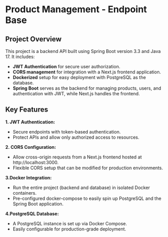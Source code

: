 # Product Management - Endpoint Base
## Project Overview
This project is a backend API built using Spring Boot version 3.3 and Java 17. It includes:

* **JWT Authentication** for secure user authorization.
* **CORS management** for integration with a Next.js frontend application.
* **Dockerized** setup for easy deployment with PostgreSQL as the database.
* **Spring Boot** serves as the backend for managing products, users, and authentication with JWT, while Next.js handles the frontend.

## Key Features
**1. JWT Authentication:**
* Secure endpoints with token-based authentication.
* Protect APIs and allow only authorized access to resources.

**2. CORS Configuration:**
* Allow cross-origin requests from a Next.js frontend hosted at http://localhost:3000.
* Flexible CORS setup that can be modified for production environments.

**3.Docker Integration:**
* Run the entire project (backend and database) in isolated Docker containers.
* Pre-configured docker-compose to easily spin up PostgreSQL and the Spring Boot application.

**4.PostgreSQL Database:**
* A PostgreSQL instance is set up via Docker Compose.
* Easily configurable for production-grade deployment.